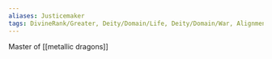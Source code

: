 ```yaml
---
aliases: Justicemaker
tags: DivineRank/Greater, Deity/Domain/Life, Deity/Domain/War, Alignment/LG, Pantheon/Draconic
---
```

Master of [[metallic dragons]]
